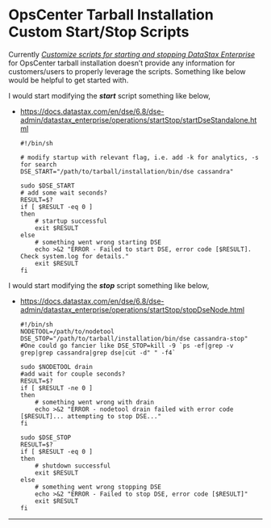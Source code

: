 # OpsCenter Tarball Installation Custom Start/Stop Scripts

Currently [_Customize scripts for starting and stopping DataStax Enterprise_](https://docs.datastax.com/en/opscenter/6.8/opsc/configure/opscStartStopScripts.html) for OpsCenter tarball installation doesn’t provide any information for customers/users to properly leverage the scripts. Something like below would be helpful to get started with.

I would start modifying the _**start**_ script something like below,
* https://docs.datastax.com/en/dse/6.8/dse-admin/datastax_enterprise/operations/startStop/startDseStandalone.html
  ```
  #!/bin/sh

  # modify startup with relevant flag, i.e. add -k for analytics, -s for search
  DSE_START="/path/to/tarball/installation/bin/dse cassandra"

  sudo $DSE_START
  # add some wait seconds?
  RESULT=$?
  if [ $RESULT -eq 0 ]
  then
      # startup successful
      exit $RESULT
  else
      # something went wrong starting DSE
      echo >&2 "ERROR - Failed to start DSE, error code [$RESULT]. Check system.log for details."
      exit $RESULT
  fi
  ```

 I would start modifying the _**stop**_ script something like below,
 * https://docs.datastax.com/en/dse/6.8/dse-admin/datastax_enterprise/operations/startStop/stopDseNode.html
   ```
   #!/bin/sh
   NODETOOL=/path/to/nodetool
   DSE_STOP="/path/to/tarball/installation/bin/dse cassandra-stop"
   #One could go fancier like DSE_STOP=kill -9 `ps -ef|grep -v grep|grep cassandra|grep dse|cut -d" " -f4`

   sudo $NODETOOL drain
   #add wait for couple seconds?
   RESULT=$?
   if [ $RESULT -ne 0 ]
   then
       # something went wrong with drain
       echo >&2 "ERROR - nodetool drain failed with error code [$RESULT]... attempting to stop DSE..."
   fi

   sudo $DSE_STOP
   RESULT=$?
   if [ $RESULT -eq 0 ]
   then
       # shutdown successful
       exit $RESULT
   else
       # something went wrong stopping DSE
       echo >&2 "ERROR - Failed to stop DSE, error code [$RESULT]"
       exit $RESULT
   fi
   ```
---   